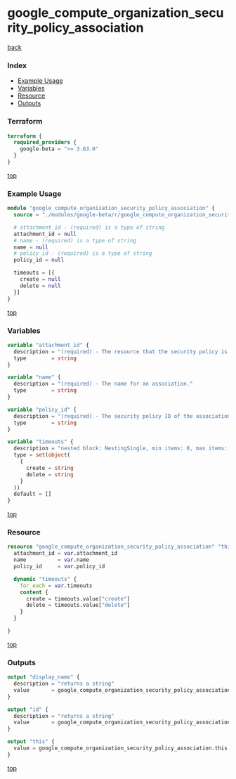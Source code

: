 # google_compute_organization_security_policy_association

[back](../google-beta.md)

### Index

- [Example Usage](#example-usage)
- [Variables](#variables)
- [Resource](#resource)
- [Outputs](#outputs)

### Terraform

```terraform
terraform {
  required_providers {
    google-beta = ">= 3.63.0"
  }
}
```

[top](#index)

### Example Usage

```terraform
module "google_compute_organization_security_policy_association" {
  source = "./modules/google-beta/r/google_compute_organization_security_policy_association"

  # attachment_id - (required) is a type of string
  attachment_id = null
  # name - (required) is a type of string
  name = null
  # policy_id - (required) is a type of string
  policy_id = null

  timeouts = [{
    create = null
    delete = null
  }]
}
```

[top](#index)

### Variables

```terraform
variable "attachment_id" {
  description = "(required) - The resource that the security policy is attached to."
  type        = string
}

variable "name" {
  description = "(required) - The name for an association."
  type        = string
}

variable "policy_id" {
  description = "(required) - The security policy ID of the association."
  type        = string
}

variable "timeouts" {
  description = "nested block: NestingSingle, min items: 0, max items: 0"
  type = set(object(
    {
      create = string
      delete = string
    }
  ))
  default = []
}
```

[top](#index)

### Resource

```terraform
resource "google_compute_organization_security_policy_association" "this" {
  attachment_id = var.attachment_id
  name          = var.name
  policy_id     = var.policy_id

  dynamic "timeouts" {
    for_each = var.timeouts
    content {
      create = timeouts.value["create"]
      delete = timeouts.value["delete"]
    }
  }

}
```

[top](#index)

### Outputs

```terraform
output "display_name" {
  description = "returns a string"
  value       = google_compute_organization_security_policy_association.this.display_name
}

output "id" {
  description = "returns a string"
  value       = google_compute_organization_security_policy_association.this.id
}

output "this" {
  value = google_compute_organization_security_policy_association.this
}
```

[top](#index)